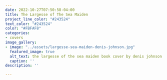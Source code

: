```yaml
---
date: 2022-10-27T07:50:58-04:00
title: The Largesse of The Sea Maiden
project_line_color: "#243524"
text_color: "#243524"
color: "#FBFAF8"
categories:
- covers
image_gallery:
- image: "../assets/largesse-sea-maiden-denis-johnson.jpg"
  featured_image: true
  alt_text: the largesse of the sea maiden book cover by denis johnson
  caption: ''
description: ''

---
```

